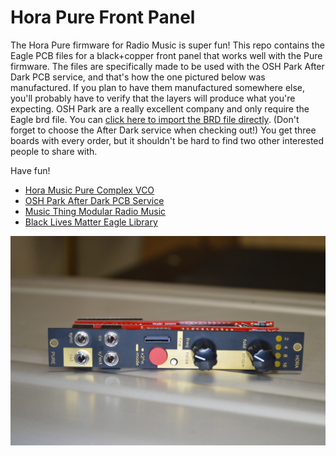 # Hora Pure Front Panel

The Hora Pure firmware for Radio Music is super fun! This repo contains the Eagle PCB files for a black+copper front panel that works well with the Pure firmware. The files are specifically made to be used with the OSH Park After Dark PCB service, and that's how the one pictured below was manufactured. If you plan to have them manufactured somewhere else, you'll probably have to verify that the layers will produce what you're expecting. OSH Park are a really excellent company and only require the Eagle brd file. You can [click here to import the BRD file directly](https://oshpark.com/import?url=https://raw.githubusercontent.com/rahji/pure_panel/main/eagle/hora_panel.brd). (Don't forget to choose the After Dark service when checking out!) You get three boards with every order, but it shouldn't be hard to find two other interested people to share with.

Have fun!

* [Hora Music Pure Complex VCO](https://www.hora-music.be/complex-vco.php)
* [OSH Park After Dark PCB Service](https://docs.oshpark.com/services/afterdark/)
* [Music Thing Modular Radio Music](https://musicthing.co.uk/pages/radio.html)
* [Black Lives Matter Eagle Library](https://github.com/rahji/blacklivesmatter-eagle-lib)

![Hora Panel on side](photos/onside.jpg)
